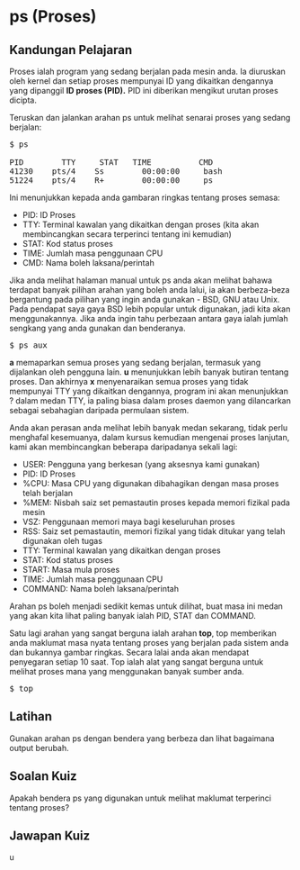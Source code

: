 # ps (Proses)

## Kandungan Pelajaran

Proses ialah program yang sedang berjalan pada mesin anda. Ia diuruskan oleh kernel dan setiap proses mempunyai ID yang dikaitkan dengannya yang dipanggil <b>ID proses (PID).</b> PID ini diberikan mengikut urutan proses dicipta.

Teruskan dan jalankan arahan ps untuk melihat senarai proses yang sedang berjalan:

<pre>$ ps

PID        TTY     STAT   TIME          CMD
41230    pts/4    Ss        00:00:00     bash
51224    pts/4    R+        00:00:00     ps
</pre>

Ini menunjukkan kepada anda gambaran ringkas tentang proses semasa:

<ul>
<li>PID: ID Proses</li>
<li>TTY: Terminal kawalan yang dikaitkan dengan proses (kita akan membincangkan secara terperinci tentang ini kemudian)</li>
<li>STAT: Kod status proses</li>
<li>TIME: Jumlah masa penggunaan CPU</li>
<li>CMD: Nama boleh laksana/perintah</li>
</ul>

Jika anda melihat halaman manual untuk ps anda akan melihat bahawa terdapat banyak pilihan arahan yang boleh anda lalui, ia akan berbeza-beza bergantung pada pilihan yang ingin anda gunakan - BSD, GNU atau Unix. Pada pendapat saya gaya BSD lebih popular untuk digunakan, jadi kita akan menggunakannya. Jika anda ingin tahu perbezaan antara gaya ialah jumlah sengkang yang anda gunakan dan benderanya.

<pre>$ ps aux</pre>

<b>a</b> memaparkan semua proses yang sedang berjalan, termasuk yang dijalankan oleh pengguna lain. <b>u</b> menunjukkan lebih banyak butiran tentang proses. Dan akhirnya <b>x</b> menyenaraikan semua proses yang tidak mempunyai TTY yang dikaitkan dengannya, program ini akan menunjukkan ? dalam medan TTY, ia paling biasa dalam proses daemon yang dilancarkan sebagai sebahagian daripada permulaan sistem.

Anda akan perasan anda melihat lebih banyak medan sekarang, tidak perlu menghafal kesemuanya, dalam kursus kemudian mengenai proses lanjutan, kami akan membincangkan beberapa daripadanya sekali lagi:

<ul>
<li>USER: Pengguna yang berkesan (yang aksesnya kami gunakan)</li>
<li>PID: ID Proses</li>
<li>%CPU: Masa CPU yang digunakan dibahagikan dengan masa proses telah berjalan</li>
<li>%MEM: Nisbah saiz set pemastautin proses kepada memori fizikal pada mesin</li>
<li>VSZ: Penggunaan memori maya bagi keseluruhan proses</li>
<li>RSS: Saiz set pemastautin, memori fizikal yang tidak ditukar yang telah digunakan oleh tugas</li>
<li>TTY: Terminal kawalan yang dikaitkan dengan proses</li>
<li>STAT: Kod status proses</li>
<li>START: Masa mula proses</li>
<li>TIME: Jumlah masa penggunaan CPU</li>
<li>COMMAND: Nama boleh laksana/perintah</li>
</ul>

Arahan ps boleh menjadi sedikit kemas untuk dilihat, buat masa ini medan yang akan kita lihat paling banyak ialah PID, STAT dan COMMAND.

Satu lagi arahan yang sangat berguna ialah arahan <b>top</b>, top memberikan anda maklumat masa nyata tentang proses yang berjalan pada sistem anda dan bukannya gambar ringkas. Secara lalai anda akan mendapat penyegaran setiap 10 saat. Top ialah alat yang sangat berguna untuk melihat proses mana yang menggunakan banyak sumber anda.

<pre>$ top</pre>

## Latihan

Gunakan arahan ps dengan bendera yang berbeza dan lihat bagaimana output berubah.

## Soalan Kuiz

Apakah bendera ps yang digunakan untuk melihat maklumat terperinci tentang proses?

## Jawapan Kuiz

u